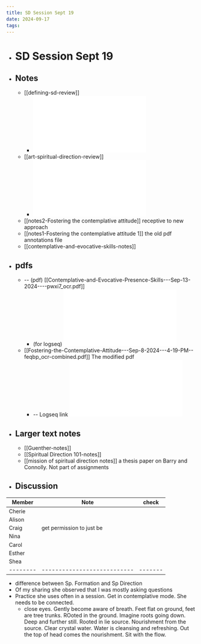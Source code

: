 ```yaml
---
title: SD Session Sept 19
date: 2024-09-17
tags: 
---
```


- # SD Session Sept 19
- ## Notes
	- [[defining-sd-review]]
		- ![Defining-Spiritual-Direction---Aug-25-2024---5-30-PM-o4qoj_ocr.pdf](assets/Defining-Spiritual-Direction---Aug-25-2024---5-30-PM-o4qoj_ocr_1726694506203_0.pdf)
	- [[art-spiritual-direction-review]]
		- ![Art-Of-Spiritual-Direction---Aug-15-2024---9-42-PM-gc8dx_ocr.pdf](assets/Art-Of-Spiritual-Direction---Aug-15-2024---9-42-PM-gc8dx_ocr_1726694560219_0.pdf)
	- [[notes2-Fostering the contemplative attitude]] receptive to new approach
	- [[notes1-Fostering the contemplative attitude 1]] the old pdf annotations file
	- [[contemplative-and-evocative-skills-notes]]
- ## pdfs
	- -- (pdf) [[Contemplative-and-Evocative-Presence-Skills---Sep-13-2024----pwxi7_ocr.pdf]]
		- (for logseq) ![Contemplative-and-Evocative-Presence-Skills---Sep-13-2024----pwxi7_ocr.pdf](assets/Contemplative-and-Evocative-Presence-Skills---Sep-13-2024----pwxi7_ocr_1726666647710_0.pdf)
	- [[Fostering-the-Contemplative-Attitude---Sep-8-2024---4-19-PM--feqbp_ocr-combined.pdf]] The modified pdf
		- -- Logseq link ![Fostering-the-Contemplative-Attitude---Sep-8-2024---4-19-PM--feqbp_ocr-combined.pdf](assets/Fostering-the-Contemplative-Attitude---Sep-8-2024---4-19-PM--feqbp_ocr-combined_1726666962404_0.pdf)
- ## Larger text notes
	- [[Guenther-notes]]
	- [[Spiritual Direction 101-notes]]
	- [[mission of spiritual direction notes]] a thesis paper on Barry and Connolly. Not part of assignments
- ## Discussion
| Member | Note                      | check |
|--------|---------------------------|-------|
| Cherie |                           |       |
| Alison |                           |       |
| Craig  | get permission to just be |       |
| Nina   |                           |       |
| Carol  |                           |       |
| Esther |                           |       |
| Shea   |                           |       |
|--------|---------------------------|-------|

- difference between Sp. Formation and Sp Direction
- Of my sharing she observed that I was mostly asking questions
- Practice she uses often in a session. Get in contemplative mode. She needs to be connected.
    - close eyes. Gently become aware of breath. Feet flat on ground, feet are tree trunks. ROoted in the ground.  Imagine roots going down.  Deep and further still. Rooted in lie source. Nourishment from the source. Clear crystal water.  Water is cleansing and refreshing. Out the top of head comes the nourishment. Sit with the flow. 
